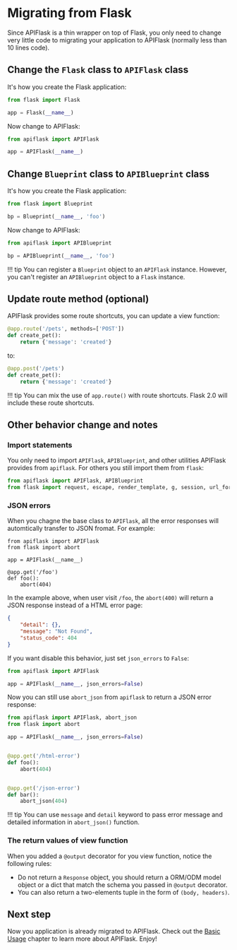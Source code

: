 # Migrating from Flask

Since APIFlask is a thin wrapper on top of Flask, you only need to change very little
code to migrating your application to APIFlask (normally less than 10 lines code).

## Change the `Flask` class to `APIFlask` class

It's how you create the Flask application:

```python
from flask import Flask

app = Flask(__name__)
```

Now change to APIFlask:

```python
from apiflask import APIFlask

app = APIFlask(__name__)
```

## Change `Blueprint` class to `APIBlueprint` class

It's how you create the Flask application:

```python
from flask import Blueprint

bp = Blueprint(__name__, 'foo')
```

Now change to APIFlask:

```python
from apiflask import APIBlueprint

bp = APIBlueprint(__name__, 'foo')
```

!!! tip
    You can register a `Blueprint` object to an `APIFlask` instance. However, you
    can't register an `APIBlueprint` object to a `Flask` instance.

## Update route method (optional)

APIFlask provides some route shortcuts, you can update a view function:

```python hl_lines="1"
@app.route('/pets', methods=['POST'])
def create_pet():
    return {'message': 'created'}
```

to:

```python hl_lines="1"
@app.post('/pets')
def create_pet():
    return {'message': 'created'}
```

!!! tip
    You can mix the use of `app.route()` with route shortcuts. Flask 2.0 will include
    these route shortcuts.

## Other behavior change and notes

### Import statements

You only need to import `APIFlask`, `APIBlueprint`, and other utilities APIFlask
provides from `apiflask`. For others you still import them from `flask`:

```python
from apiflask import APIFlask, APIBlueprint
from flask import request, escape, render_template, g, session, url_for
```

### JSON errors

When you chagne the base class to `APIFlask`, all the error responses will
automtically transfer to JSON fromat. For example:

```
from apiflask import APIFlask
from flask import abort

app = APIFlask(__name__)

@app.get('/foo')
def foo():
    abort(404)
```

In the example above, when user visit `/foo`, the `abort(400)` will return a JSON
response instead of a HTML error page:

```json
{
    "detail": {},
    "message": "Not Found",
    "status_code": 404
}
```

If you want disable this behavior, just set `json_errors` to `False`:

```python hl_lines="3"
from apiflask import APIFlask

app = APIFlask(__name__, json_errors=False)
```

Now you can still use `abort_json` from `apiflask` to return a JSON error response:

```python hl_lines="3"
from apiflask import APIFlask, abort_json
from flask import abort

app = APIFlask(__name__, json_errors=False)


@app.get('/html-error')
def foo():
    abort(404)


@app.get('/json-error')
def bar():
    abort_json(404)
```

!!! tip
    You can use `message` and `detail` keyword to pass error message and detailed
    information in `abort_json()` function.

### The return values of view function

When you added a `@output` decorator for you view function, notice the
following rules:

- Do not return a `Response` object, you should return a ORM/ODM model object or
a dict that match the schema you passed in `@output` decorator.
- You can also return a two-elements tuple in the form of `(body, headers)`.

## Next step

Now you application is already migrated to APIFlask. Check out the
[Basic Usage](/usage) chapter to learn more about APIFlask. Enjoy!

